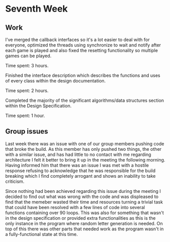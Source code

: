 # Seventh Week

## Work

I've merged the callback interfaces so it's a lot easier to deal with for everyone, optimized the threads using synchronize to wait and notify after each game is played and also fixed the resetting functionality so multiple games can be played.

Time spent: 3 hours.

Finished the interface description which describes the functions and uses of every class within the design documentation.	

Time spent: 2 hours.

Completed the majority of the significant algorithms/data structures section within the Design Specification.

Time spent: 1 hour.

## Group issues

Last week there was an issue with one of our group members pushing code that broke the build. As this member has only pushed two things, the other with a similar issue, and has had little to no contact with me regarding architecture I felt it better to bring it up in the meeting the following morning. Having informed him that there was an issue I was met with a hostile response refusing to acknowledge that he was responsible for the build breaking which I find completely arrogant and shows an inability to take criticism. 

Since nothing had been achieved regarding this issue during the meeting I decided to find out what was wrong with the code and was displeased to find that the memeber wasted their time and resources turning a trivial task that could have been resolved with a few lines of code into several functions containing over 90 loops. This was also for something that wasn't in the design specification or provided extra functionalities as this is the only instance in the program where random letter generation is needed. On top of this there was other parts that needed work as the program wasn't in a fully-functional state at this time.



